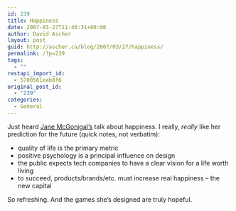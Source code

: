 ```yaml
---
id: 239
title: Happiness
date: 2007-03-27T11:40:31+00:00
author: David Ascher
layout: post
guid: http://ascher.ca/blog/2007/03/27/happiness/
permalink: /?p=239
tags:
  - ""
restapi_import_id:
  - 5780561eab8f6
original_post_id:
  - "239"
categories:
  - General
---
```

Just heard [Jane McGonigal&#8217;s](http://avantgame.blogspot.com/) talk about happiness. I really, _really_ like her prediction for the future (quick notes, not verbatim):

  * quality of life is the primary metric
  * positive psychology is a principal influence on design
  * the public expects tech companies to have a clear vision for a life worth living
  * to succeed, products/brands/etc. must increase real happiness &#8211; the new capital

So refreshing. And the games she&#8217;s designed are truly hopeful.